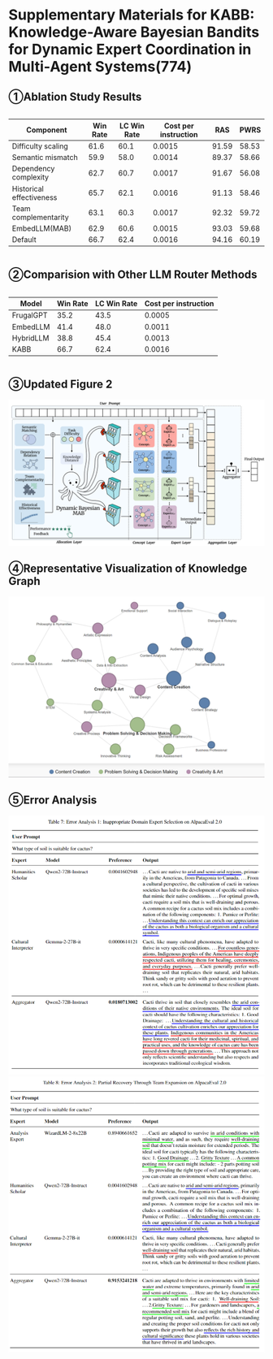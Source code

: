 # Supplementary Materials for KABB: Knowledge-Aware Bayesian Bandits for Dynamic Expert Coordination in Multi-Agent Systems(774)

## ①Ablation Study Results

<div style="display: flex; justify-content: center;">
  <table>
    <thead>
      <tr>
        <th>Component</th>
        <th>Win Rate</th>
        <th>LC Win Rate</th>
        <th>Cost per instruction</th>
        <th>RAS</th>
        <th>PWRS</th>
      </tr>
    </thead>
    <tbody>
      <tr>
        <td>Difficulty scaling</td>
        <td>61.6</td>
        <td>60.1</td>
        <td>0.0015</td>
        <td>91.59</td>
        <td>58.53</td>
      </tr>
      <tr>
        <td>Semantic mismatch</td>
        <td>59.9</td>
        <td>58.0</td>
        <td>0.0014</td>
        <td>89.37</td>
        <td>58.66</td>
      </tr>
      <tr>
        <td>Dependency complexity</td>
        <td>62.7</td>
        <td>60.7</td>
        <td>0.0017</td>
        <td>91.67</td>
        <td>56.08</td>
      </tr>
      <tr>
        <td>Historical effectiveness</td>
        <td>65.7</td>
        <td>62.1</td>
        <td>0.0016</td>
        <td>91.13</td>
        <td>58.46</td>
      </tr>
      <tr>
        <td>Team complementarity</td>
        <td>63.1</td>
        <td>60.3</td>
        <td>0.0017</td>
        <td>92.32</td>
        <td>59.72</td>
      </tr>
      <tr>
        <td>EmbedLLM(MAB)</td>
        <td>62.9</td>
        <td>60.6</td>
        <td>0.0015</td>
        <td>93.03</td>
        <td>59.68</td>
      </tr>
      <tr>
        <td>Default</td>
        <td>66.7</td>
        <td>62.4</td>
        <td>0.0016</td>
        <td>94.16</td>
        <td>60.19</td>
      </tr>
    </tbody>
  </table>
</div>

## ②Comparision with Other LLM Router Methods

<div style="display: flex; justify-content: center;">
  <table>
    <thead>
      <tr>
        <th>Model</th>
        <th>Win Rate</th>
        <th>LC Win Rate</th>
        <th>Cost per instruction</th>
      </tr>
    </thead>
    <tbody>
      <tr>
        <td>FrugalGPT</td>
        <td>35.2</td>
        <td>43.5</td>
        <td>0.0005</td>
      </tr>
      <tr>
        <td>EmbedLLM</td>
        <td>41.4</td>
        <td>48.0</td>
        <td>0.0011</td>
      </tr>
      <tr>
        <td>HybridLLM</td>
        <td>38.8</td>
        <td>45.4</td>
        <td>0.0013</td>
      </tr>
      <tr>
        <td>KABB</td>
        <td>66.7</td>
        <td>62.4</td>
        <td>0.0016</td>
      </tr>
    </tbody>
  </table>
</div>

## ③Updated Figure 2
<div style="text-align: center;">
  <img src="update2.png" alt="Updated Figure 2">
</div>

## ④Representative Visualization of Knowledge Graph
<div style="text-align: center;">
  <img src="knowledgegraph.png" alt="Updated picture of the knowledge graph">
</div>

## ⑤Error Analysis
<div style="text-align: center;">
  <img src="error1.png" alt="Error analysis case 1">
  <img src="error2.png" alt="Error analysis case 2">
</div>






